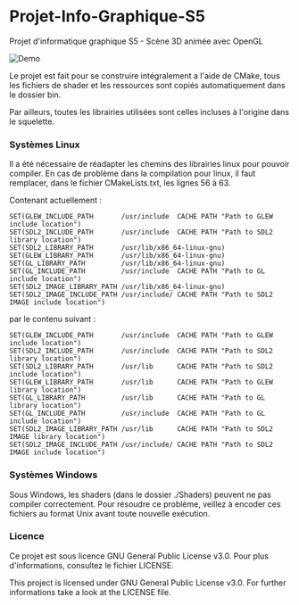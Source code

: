 # Projet-Info-Graphique-S5
Projet d'informatique graphique S5 - Scène 3D animée avec OpenGL

![Demo](../assets/campfire_cg_project_img_faded.png?raw=true)

Le projet est fait pour se construire intégralement a l'aide de CMake, tous les fichiers de shader et les ressources sont copiés automatiquement dans le dossier bin.

Par ailleurs, toutes les librairies utilisées sont celles incluses à l'origine dans le squelette.

### Systèmes Linux

Il a été nécessaire de réadapter les chemins des librairies linux pour pouvoir compiler. En cas de problème dans la compilation pour linux, il faut remplacer,
dans le fichier CMakeLists.txt, les lignes 56 à 63.

Contenant actuellement :

    SET(GLEW_INCLUDE_PATH       /usr/include  CACHE PATH "Path to GLEW include location")
    SET(SDL2_INCLUDE_PATH       /usr/include  CACHE PATH "Path to SDL2 library location")
    SET(SDL2_LIBRARY_PATH       /usr/lib/x86_64-linux-gnu)
    SET(GLEW_LIBRARY_PATH       /usr/lib/x86_64-linux-gnu)
    SET(GL_LIBRARY_PATH         /usr/lib/x86_64-linux-gnu)
    SET(GL_INCLUDE_PATH         /usr/include  CACHE PATH "Path to GL   include location")
    SET(SDL2_IMAGE_LIBRARY_PATH /usr/lib/x86_64-linux-gnu)
    SET(SDL2_IMAGE_INCLUDE_PATH /usr/include/ CACHE PATH "Path to SDL2 IMAGE include location")

par le contenu suivant :

    SET(GLEW_INCLUDE_PATH       /usr/include  CACHE PATH "Path to GLEW include location")
    SET(SDL2_INCLUDE_PATH       /usr/include  CACHE PATH "Path to SDL2 library location")
    SET(SDL2_LIBRARY_PATH       /usr/lib      CACHE PATH "Path to SDL2 include location")
    SET(GLEW_LIBRARY_PATH       /usr/lib      CACHE PATH "Path to GLEW library location")
    SET(GL_LIBRARY_PATH         /usr/lib      CACHE PATH "Path to GL   library location")
    SET(GL_INCLUDE_PATH         /usr/include  CACHE PATH "Path to GL   include location")
    SET(SDL2_IMAGE_LIBRARY_PATH /usr/lib      CACHE PATH "Path to SDL2 IMAGE library location")
    SET(SDL2_IMAGE_INCLUDE_PATH /usr/include/ CACHE PATH "Path to SDL2 IMAGE include location")

### Systèmes Windows

Sous Windows, les shaders (dans le dossier ./Shaders) peuvent ne pas compiler correctement. Pour résoudre ce problème, veillez à encoder ces fichiers au format Unix avant toute nouvelle exécution.

### Licence

Ce projet est sous licence GNU General Public License v3.0. Pour plus d'informations, consultez le fichier LICENSE.

This project is licensed under GNU General Public License v3.0. For further informations take a look 
at the LICENSE file.
